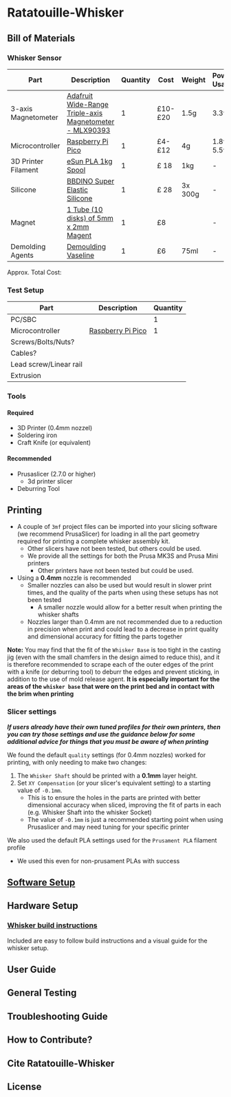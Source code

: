 # Ratatouille-Whisker

## Bill of Materials

### Whisker Sensor

| Part                | Description                                                                                                                                                                  | Quantity | Cost    | Weight  | Power Usage |
| ------------------- | ---------------------------------------------------------------------------------------------------------------------------------------------------------------------------- | -------- | ------- | ------- | ----------- |
| 3-axis Magnetometer | [Adafruit Wide-Range Triple-axis Magnetometer - MLX90393](https://www.adafruit.com/product/4022)                                                                             | 1        | £10-£20 | 1.5g    | 3.3v        |
| Microcontroller     | [Raspberry Pi Pico](https://www.raspberrypi.com/products/raspberry-pi-pico/)                                                                                                 | 1        | £4-£12  | 4g      | 1.8v-5.5v   |
| 3D Printer Filament | [eSun PLA 1kg Spool](https://esun3dstore.com/collections/pla/products/esun-epla-lite-1-75mm-3d-filament-1kg)                                                                 | 1        | £ 18    | 1kg     | -           |
| Silicone            | [BBDINO Super Elastic Silicone](https://www.bestbuysilicone.com/collections/all-bbdino-product/products/bbdino-super-elastic-silicone-mold-making-rubber-platinum-trial-kit) | 1        | £ 28    | 3x 300g | -           |
| Magnet              | [1 Tube (10 disks) of 5mm x 2mm Magent](https://uk.rs-online.com/web/p/neodymium-magnets/2192248)                                                                            | 1        | £8      |         | -           |
| Demolding Agents    | [Demoulding Vaseline](https://en.pebeo.com/catalogue/vaseline-de-demoulage-gedeo)                                                                                            | 1        | £6      | 75ml    | -           |

Approx. Total Cost: 

### Test Setup

| Part                   | Description                                                                  | Quantity |
| ---------------------- | ---------------------------------------------------------------------------- | -------- |
| PC/SBC                 |                                                                              | 1        |
| Microcontroller        | [Raspberry Pi Pico](https://www.raspberrypi.com/products/raspberry-pi-pico/) | 1        |
| Screws/Bolts/Nuts?     |                                                                              |          |
| Cables?                |                                                                              |          |
| Lead screw/Linear rail |                                                                              |          |
| Extrusion              |                                                                              |          |

### Tools
<!-- Should tools be under BOM or as an independent section? -->

#### Required

- 3D Printer (0.4mm nozzel)
- Soldering iron
- Craft Knife (or equivalent)

#### Recommended

- Prusaslicer (2.7.0 or higher)
  - 3d printer slicer
- Deburring Tool

## Printing

- A couple of `3mf` project files can be imported into your slicing software (we recommend PrusaSlicer) for loading in all the part geometry required for printing a complete whisker assembly kit.
  - Other slicers have not been tested, but others could be used.
  - We provide all the settings for both the Prusa MK3S and Prusa Mini printers
    - Other printers have not been tested but could be used.
- Using a **0.4mm** nozzle is recommended
  - Smaller nozzles can also be used but would result in slower print times, and the quality of the parts when using these setups has not been tested
    - A smaller nozzle would allow for a better result when printing the whisker shafts
  - Nozzles larger than 0.4mm are not recommended due to a reduction in precision when print and could lead to a decrease in print quality and dimensional accuracy for fitting the parts together

**Note:** You may find that the fit of the `Whisker Base` is too tight in the casting jig (even with the small chamfers in the design aimed to reduce this), and it is therefore recommended to scrape each of the outer edges of the print with a knife (or deburring tool) to deburr the edges and prevent sticking, in addition to the use of mold release agent. **It is especially important for the areas of the `whisker base` that were on the print bed and in contact with the brim when printing**

### Slicer settings

**_If users already have their own tuned profiles for their own printers, then you can try those settings and use the guidance below for some additional advice for things that you must be aware of when printing_**

We found the default `quality` settings (for 0.4mm nozzles) worked for printing, with only needing to make two changes:

1. The `Whisker Shaft` should be printed with a **0.1mm** layer height.
2. Set `XY Compensation` (or your slicer's equivalent setting) to a starting value of `-0.1mm`.
   - This is to ensure the holes in the parts are printed with better dimensional accuracy when sliced, improving the fit of parts in each (e.g. Whisker Shaft into the whisker Socket)
   - The value of `-0.1mm` is just a recommended starting point when using Prusaslicer and may need tuning for your specific printer

We also used the default PLA settings used for the `Prusament PLA` filament profile

- We used this even for non-prusament PLAs with success

## [Software Setup](SoftwareSetup.md)
## Hardware Setup

### [Whisker build instructions](./BuildInstructions) 
Included are easy to follow build instructions and a visual guide for the whisker setup.

## User Guide
## General Testing
## Troubleshooting Guide
## How to Contribute?
## Cite Ratatouille-Whisker
## License
